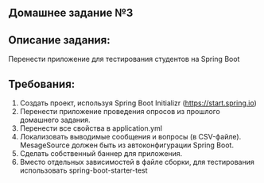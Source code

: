 Домашнее задание №3
---
Описание задания:
---
Перенести приложение для тестирования студентов на Spring Boot

Требования:
---
1. Создать проект, используя Spring Boot Initializr (https://start.spring.io) 
2. Перенести приложение проведения опросов из прошлого домашнего задания.
3. Перенести все свойства в application.yml
4. Локализовать выводимые сообщения и вопросы (в CSV-файле). MesageSource должен быть из автоконфигурации Spring Boot.
5. Сделать собственный баннер для приложения.
6. Вместо отдельных зависимостей в файле сборки, для тестирования использовать spring-boot-starter-test
